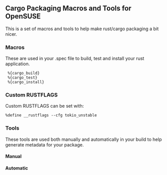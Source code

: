 
## Cargo Packaging Macros and Tools for OpenSUSE

This is a set of macros and tools to help make rust/cargo packaging a bit nicer.

### Macros

These are used in your .spec file to build, test and install your rust application.

     %{cargo_build}
     %{cargo_test}
     %{cargo_install}

### Custom RUSTFLAGS

Custom RUSTFLAGS can be set with:

    %define __rustflags --cfg tokio_unstable

### Tools

These tools are used both manually and automatically in your build to help generate
metadata for your package.

#### Manual

#### Automatic






